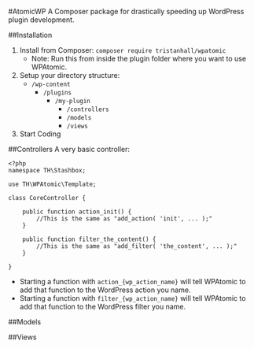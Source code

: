 #AtomicWP
A Composer package for drastically speeding up WordPress plugin development.

##Installation
 1. Install from Composer: `composer require tristanhall/wpatomic`
	 - Note: Run this from inside the plugin folder where you want to use WPAtomic.
 2. Setup your directory structure:
	 - `/wp-content`
		 - `/plugins`
			 - `/my-plugin`
				 - `/controllers`
				 - `/models`
				 - `/views`
 3. Start Coding

##Controllers
A very basic controller:

    <?php
    namespace TH\Stashbox;
    
    use TH\WPAtomic\Template;
    
    class CoreController {
    
	    public function action_init() {
			//This is the same as "add_action( 'init', ... );"
		}
		
		public function filter_the_content() {
			//This is the same as "add_filter( 'the_content', ... );"
		}
    
    }

 - Starting a function with `action_{wp_action_name}` will tell WPAtomic to add that function to the WordPress action you name.
 - Starting a function with `filter_{wp_action_name}` will tell WPAtomic to add that function to the WordPress filter you name.

##Models

##Views